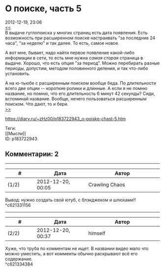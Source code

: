 О поиске, часть 5
=================

  
2012-12-19, 23:06  
  [<<](О%20поиске,%20часть%204)    
 В выдаче гуглопоиска у многих страниц есть дата появления. Есть возможность при расширенном поиске настраивать "за последние 24 часа", "за неделю" и так далее. То есть, самое новое.   
   
 А вот мне, бывает, надо найти первое появление какой-либо информации в сети, то есть мне нужна  *самая старая*  страница в выдаче. Хорошо, что есть опция "за период". Можно перебирать разные периоды, допустим, методом половинного деления, и так что-либо установить.   
   
 А на ю-тьюбе с расширенным поиском вообще беда. По длительности всего две опции -- короткие ролики и длинные. А если я не помню название, но помню, что его длительность 6 минут 42 секунды? Сиди, вспоминай название. Вообще, нечего пользоваться расширенным поиском. Что дают, то и бери.   
  [>>](О%20поиске,%20часть%206)    
  
<https://diary.ru/~zHz00/p183722943_o-poiske-chast-5.htm>  
  
Теги:  
[[Мысли]]  
ID: p183722943  


Комментарии: 2
--------------

  


---



|         #         |              Дата              |                     Автор                     |           ID           |
| --- | --- | --- | --- |
| (1/2) | 2012-12-20, 00:05 | Crawling Chaos | c621331156 |

  
 Вывод: нужно создать свой ютуб, с блэкджеком и шлюхами!!   
 ^c621331156

---



|         #         |              Дата              |                     Автор                     |           ID           |
| --- | --- | --- | --- |
| (2/2) | 2012-12-20, 00:37 | himself | c621334384 |

  
 Хуже, что труба по комментам не ищет. В названии видео мало что можно уместить, а вот комменты обычно раскрывают всё его содержание.   
 ^c621334384